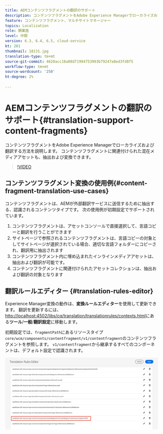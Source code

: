 ```yaml
---
title: AEMコンテンツフラグメントの翻訳のサポート
description: コンテンツフラグメントをAdobe Experience Managerでローカライズおよび翻訳する方法を説明します。 コンテンツフラグメントに関連付けられた混在メディアアセットも、抽出および変換できます。
feature: コンテンツフラグメント、マルチサイトマネージャー
topics: Localization
role: 開業医
level: 中間
version: 6.3, 6.4, 6.5, cloud-service
kt: 201
thumbnail: 18131.jpg
translation-type: tm+mt
source-git-commit: 4620acc18a08d71994753903b79247a8ed3fd8f5
workflow-type: tm+mt
source-wordcount: '250'
ht-degree: 2%

---
```



# AEMコンテンツフラグメントの翻訳のサポート{#translation-support-content-fragments}

コンテンツフラグメントをAdobe Experience Managerでローカライズおよび翻訳する方法を説明します。 コンテンツフラグメントに関連付けられた混在メディアアセットも、抽出および変換できます。

>[!VIDEO](https://video.tv.adobe.com/v/18131/?quality=12&learn=on)

## コンテンツフラグメント変換の使用例{#content-fragment-translation-use-cases}

コンテンツフラグメントは、AEMが外部翻訳サービスに送信するために抽出する、認識されるコンテンツタイプです。 次の使用例が初期設定でサポートされています。

1. コンテンツフラグメントは、アセットコンソールで直接選択して、言語コピーと翻訳を行うことができます
2. サイトページで参照されるコンテンツフラグメントは、言語コピーの対象としてサイトページが選択されている場合、適切な言語フォルダーにコピーされ、翻訳用に抽出されます
3. コンテンツフラグメント内に埋め込まれたインラインメディアアセットは、抽出および翻訳が可能です。
4. コンテンツフラグメントに関連付けられたアセットコレクションは、抽出および翻訳の対象となります

## 翻訳ルールエディター {#translation-rules-editor}

Experience Manager変換の動作は、**変換ルールエディター**&#x200B;を使用して更新できます。 翻訳を更新するには、[http://localhost:4502/libs/cq/translation/translationrules/contexts.html](http://localhost:4502/libs/cq/translation/translationrules/contexts.html)にある&#x200B;**ツール**/**一般**/**翻訳設定**&#x200B;に移動します。

初期設定では、`fragmentPath`にあるリソースタイプ`core/wcm/components/contentfragment/v1/contentfragment`のコンテンツフラグメントを参照します。 `v1/contentfragment`から継承するすべてのコンポーネントは、デフォルト設定で認識されます。

![翻訳ルールエディター](assets/translation-configuration.png)
